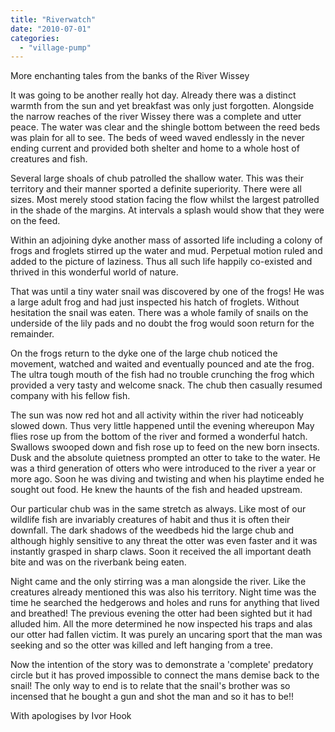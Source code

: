 ```yaml
---
title: "Riverwatch"
date: "2010-07-01"
categories: 
  - "village-pump"
---
```


More enchanting tales from the banks of the River Wissey

It was going to be another really hot day. Already there was a distinct warmth from the sun and yet breakfast was only just forgotten. Alongside the narrow reaches of the river Wissey there was a complete and utter peace. The water was clear and the shingle bottom between the reed beds was plain for all to see. The beds of weed waved endlessly in the never ending current and provided both shelter and home to a whole host of creatures and fish.

Several large shoals of chub patrolled the shallow water. This was their territory and their manner sported a definite superiority. There were all sizes. Most merely stood station facing the flow whilst the largest patrolled in the shade of the margins. At intervals a splash would show that they were on the feed.

Within an adjoining dyke another mass of assorted life including a colony of frogs and froglets stirred up the water and mud. Perpetual motion ruled and added to the picture of laziness. Thus all such life happily co-existed and thrived in this wonderful world of nature.

That was until a tiny water snail was discovered by one of the frogs! He was a large adult frog and had just inspected his hatch of froglets. Without hesitation the snail was eaten. There was a whole family of snails on the underside of the lily pads and no doubt the frog would soon return for the remainder.

On the frogs return to the dyke one of the large chub noticed the movement, watched and waited and eventually pounced and ate the frog. The ultra tough mouth of the fish had no trouble crunching the frog which provided a very tasty and welcome snack. The chub then casually resumed company with his fellow fish.

The sun was now red hot and all activity within the river had noticeably slowed down. Thus very little happened until the evening whereupon May flies rose up from the bottom of the river and formed a wonderful hatch. Swallows swooped down and fish rose up to feed on the new born insects. Dusk and the absolute quietness prompted an otter to take to the water. He was a third generation of otters who were introduced to the river a year or more ago. Soon he was diving and twisting and when his playtime ended he sought out food. He knew the haunts of the fish and headed upstream.

Our particular chub was in the same stretch as always. Like most of our wildlife fish are invariably creatures of habit and thus it is often their downfall. The dark shadows of the weedbeds hid the large chub and although highly sensitive to any threat the otter was even faster and it was instantly grasped in sharp claws. Soon it received the all important death bite and was on the riverbank being eaten.

Night came and the only stirring was a man alongside the river. Like the creatures already mentioned this was also his territory. Night time was the time he searched the hedgerows and holes and runs for anything that lived and breathed! The previous evening the otter had been sighted but it had alluded him. All the more determined he now inspected his traps and alas our otter had fallen victim. It was purely an uncaring sport that the man was seeking and so the otter was killed and left hanging from a tree.

Now the intention of the story was to demonstrate a 'complete' predatory circle but it has proved impossible to connect the mans demise back to the snail! The only way to end is to relate that the snail's brother was so incensed that he bought a gun and shot the man and so it has to be!!

With apologises by Ivor Hook
